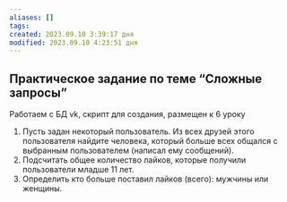 ```yaml
---
aliases: []
tags:
created: 2023.09.10 3:39:17 дня
modified: 2023.09.10 4:23:51 дня
---
```


## Практическое задание по теме “Сложные запросы”

Работаем с БД vk, скрипт для создания, размещен к 6 уроку

1. Пусть задан некоторый пользователь.
   Из всех друзей этого пользователя найдите человека, который больше всех общался с выбранным пользователем (написал ему сообщений).
2. Подсчитать общее количество лайков, которые получили пользователи младше 11 лет.
3. Определить кто больше поставил лайков (всего): мужчины или женщины.
